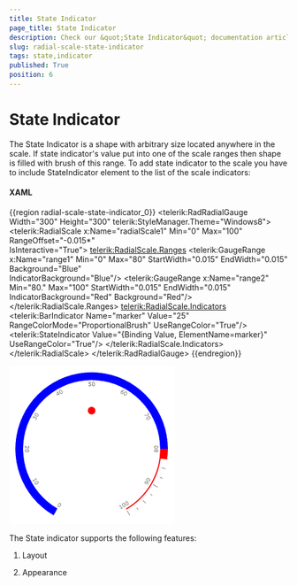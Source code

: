 ```yaml
---
title: State Indicator
page_title: State Indicator
description: Check our &quot;State Indicator&quot; documentation article for the RadGauge {{ site.framework_name }} control.
slug: radial-scale-state-indicator
tags: state,indicator
published: True
position: 6
---
```


# State Indicator

The State Indicator is a shape with arbitrary size located anywhere in the scale. If state indicator's value put into one of the scale ranges then shape is filled with brush of this range. To add state indicator to the scale you have to include StateIndicator element to the list of the scale indicators:

#### __XAML__
{{region radial-scale-state-indicator_0}}
	<telerik:RadRadialGauge Width="300" Height="300" telerik:StyleManager.Theme="Windows8">
	    <telerik:RadialScale x:Name="radialScale1"
	                            Min="0" Max="100"                                 
	                            RangeOffset="-0.015*"                                 
	                            IsInteractive="True">
	        <telerik:RadialScale.Ranges>
	            <telerik:GaugeRange x:Name="range1"
	                                Min="0" Max="80"
	                                StartWidth="0.015"
	                                EndWidth="0.015"
	                                Background="Blue"  
	                                IndicatorBackground="Blue"/>
	            <telerik:GaugeRange x:Name="range2"
	                                Min="80." Max="100"
	                                StartWidth="0.015"
	                                EndWidth="0.015"
	                                IndicatorBackground="Red"
	                                Background="Red"/>
	        </telerik:RadialScale.Ranges>
	        <telerik:RadialScale.Indicators>                    
	            <telerik:BarIndicator Name="marker" Value="25" RangeColorMode="ProportionalBrush" UseRangeColor="True"/>
	            <!--The State Indicator:-->
	            <telerik:StateIndicator Value="{Binding Value, ElementName=marker}" UseRangeColor="True"/>
	        </telerik:RadialScale.Indicators>
	    </telerik:RadialScale>
	</telerik:RadRadialGauge>
{{endregion}}

![WPF RadGauge ](images/RadialScaleStateIndicator.png)

The State indicator supports the following features:

1. Layout 

2. Appearance 
